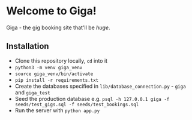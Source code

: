 # Welcome to Giga!

Giga - the gig booking site that'll be _huge_.

## Installation

* Clone this repository locally, `cd` into it
* `python3 -m venv giga_venv`
* `source giga_venv/bin/activate`
* `pip install -r requirements.txt`
* Create the databases specified in `lib/database_connection.py` - `giga` and `giga_test`
* Seed the production database e.g. `psql -h 127.0.0.1 giga -f seeds/test_gigs.sql -f seeds/test_bookings.sql`
* Run the server with `python app.py`
